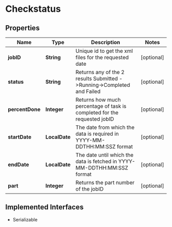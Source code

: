 

# Checkstatus


## Properties

Name | Type | Description | Notes
------------ | ------------- | ------------- | -------------
**jobID** | **String** | Unique id to get the xml files for the requested date |  [optional]
**status** | **String** | Returns any of the 2 results Submitted -&gt;Running-&gt;Completed and Failed |  [optional]
**percentDone** | **Integer** | Returns how much percentage of  task is completed for the requested jobID |  [optional]
**startDate** | **LocalDate** | The date from which the data is required in YYYY-MM-DDTHH:MM:SSZ format |  [optional]
**endDate** | **LocalDate** | The date until which the data is fetched in YYYY-MM-DDTHH:MM:SSZ format |  [optional]
**part** | **Integer** | Returns the part number of the jobID |  [optional]


## Implemented Interfaces

* Serializable


